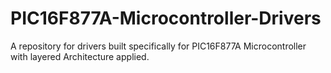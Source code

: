 # PIC16F877A-Microcontroller-Drivers
A repository for drivers built specifically for PIC16F877A Microcontroller with layered Architecture applied.
